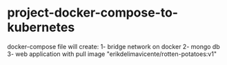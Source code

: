 # project-docker-compose-to-kubernetes

docker-compose file will create: 
1- bridge network on docker
2- mongo db
3- web application with pull image "erikdelimavicente/rotten-potatoes:v1"